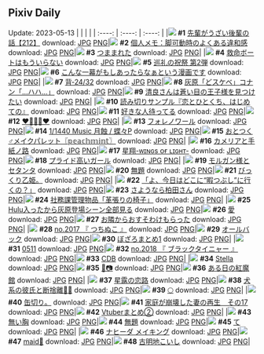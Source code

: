 ## Pixiv Daily
Update: 2023-05-13
|      |      |      |
| :----: | :----: | :----: |
|![](https://pixiv.microyu.workers.dev/c/240x480/img-master/img/2023/05/12/19/00/24/108059594_p0_master1200.jpg) **#1** [先輩がうざい後輩の話【212】](https://www.pixiv.net/artworks/108059594) download: [JPG](https://pixiv.microyu.workers.dev/img-original/img/2023/05/12/19/00/24/108059594_p0.jpg) [PNG](https://pixiv.microyu.workers.dev/img-original/img/2023/05/12/19/00/24/108059594_p0.png)|![](https://pixiv.microyu.workers.dev/c/240x480/img-master/img/2023/05/11/07/00/10/108021552_p0_master1200.jpg) **#2** [個人メモ：脚可動時のよくある違和感](https://www.pixiv.net/artworks/108021552) download: [JPG](https://pixiv.microyu.workers.dev/img-original/img/2023/05/11/07/00/10/108021552_p0.jpg) [PNG](https://pixiv.microyu.workers.dev/img-original/img/2023/05/11/07/00/10/108021552_p0.png)|![](https://pixiv.microyu.workers.dev/c/240x480/img-master/img/2023/05/11/00/49/21/108016363_p0_master1200.jpg) **#3** [つままれた](https://www.pixiv.net/artworks/108016363) download: [JPG](https://pixiv.microyu.workers.dev/img-original/img/2023/05/11/00/49/21/108016363_p0.jpg) [PNG](https://pixiv.microyu.workers.dev/img-original/img/2023/05/11/00/49/21/108016363_p0.png)|
|![](https://pixiv.microyu.workers.dev/c/240x480/img-master/img/2023/05/12/07/30/03/108049103_p0_master1200.jpg) **#4** [救命ボートはもういらない](https://www.pixiv.net/artworks/108049103) download: [JPG](https://pixiv.microyu.workers.dev/img-original/img/2023/05/12/07/30/03/108049103_p0.jpg) [PNG](https://pixiv.microyu.workers.dev/img-original/img/2023/05/12/07/30/03/108049103_p0.png)|![](https://pixiv.microyu.workers.dev/c/240x480/img-master/img/2023/05/11/21/21/45/108036743_p0_master1200.jpg) **#5** [巡礼の祝祭 第2弾](https://www.pixiv.net/artworks/108036743) download: [JPG](https://pixiv.microyu.workers.dev/img-original/img/2023/05/11/21/21/45/108036743_p0.jpg) [PNG](https://pixiv.microyu.workers.dev/img-original/img/2023/05/11/21/21/45/108036743_p0.png)|![](https://pixiv.microyu.workers.dev/c/240x480/img-master/img/2023/05/11/02/01/50/108014498_p0_master1200.jpg) **#6** [こんな一幕がもしあったらなぁという漫画です](https://www.pixiv.net/artworks/108014498) download: [JPG](https://pixiv.microyu.workers.dev/img-original/img/2023/05/11/02/01/50/108014498_p0.jpg) [PNG](https://pixiv.microyu.workers.dev/img-original/img/2023/05/11/02/01/50/108014498_p0.png)|
|![](https://pixiv.microyu.workers.dev/c/240x480/img-master/img/2023/05/12/00/03/06/108042428_p0_master1200.jpg) **#7** [背‐24/32](https://www.pixiv.net/artworks/108042428) download: [JPG](https://pixiv.microyu.workers.dev/img-original/img/2023/05/12/00/03/06/108042428_p0.jpg) [PNG](https://pixiv.microyu.workers.dev/img-original/img/2023/05/12/00/03/06/108042428_p0.png)|![](https://pixiv.microyu.workers.dev/c/240x480/img-master/img/2023/05/11/12/33/06/108026010_p0_master1200.jpg) **#8** [灰原「どスケベ」コナン「…ハハ…」](https://www.pixiv.net/artworks/108026010) download: [JPG](https://pixiv.microyu.workers.dev/img-original/img/2023/05/11/12/33/06/108026010_p0.jpg) [PNG](https://pixiv.microyu.workers.dev/img-original/img/2023/05/11/12/33/06/108026010_p0.png)|![](https://pixiv.microyu.workers.dev/c/240x480/img-master/img/2023/05/12/12/00/45/108052442_p0_master1200.jpg) **#9** [清良さんは蒼い目の王子様を見つけたい](https://www.pixiv.net/artworks/108052442) download: [JPG](https://pixiv.microyu.workers.dev/img-original/img/2023/05/12/12/00/45/108052442_p0.jpg) [PNG](https://pixiv.microyu.workers.dev/img-original/img/2023/05/12/12/00/45/108052442_p0.png)|
|![](https://pixiv.microyu.workers.dev/c/240x480/img-master/img/2023/05/12/14/32/06/108054729_p0_master1200.jpg) **#10** [読み切りサンプル『恋とひとくち、はじめての』](https://www.pixiv.net/artworks/108054729) download: [JPG](https://pixiv.microyu.workers.dev/img-original/img/2023/05/12/14/32/06/108054729_p0.jpg) [PNG](https://pixiv.microyu.workers.dev/img-original/img/2023/05/12/14/32/06/108054729_p0.png)|![](https://pixiv.microyu.workers.dev/c/240x480/img-master/img/2023/05/11/00/01/22/108014581_p0_master1200.jpg) **#11** [好きな人待ってる](https://www.pixiv.net/artworks/108014581) download: [JPG](https://pixiv.microyu.workers.dev/img-original/img/2023/05/11/00/01/22/108014581_p0.jpg) [PNG](https://pixiv.microyu.workers.dev/img-original/img/2023/05/11/00/01/22/108014581_p0.png)|![](https://pixiv.microyu.workers.dev/c/240x480/img-master/img/2023/05/12/21/34/27/108064065_p0_master1200.jpg) **#12** [♥🎀🥺🎀♥](https://www.pixiv.net/artworks/108064065) download: [JPG](https://pixiv.microyu.workers.dev/img-original/img/2023/05/12/21/34/27/108064065_p0.jpg) [PNG](https://pixiv.microyu.workers.dev/img-original/img/2023/05/12/21/34/27/108064065_p0.png)|
|![](https://pixiv.microyu.workers.dev/c/240x480/img-master/img/2023/05/12/20/30/01/108061975_p0_master1200.jpg) **#13** [フォレノワール](https://www.pixiv.net/artworks/108061975) download: [JPG](https://pixiv.microyu.workers.dev/img-original/img/2023/05/12/20/30/01/108061975_p0.jpg) [PNG](https://pixiv.microyu.workers.dev/img-original/img/2023/05/12/20/30/01/108061975_p0.png)|![](https://pixiv.microyu.workers.dev/c/240x480/img-master/img/2023/05/11/21/18/00/108036620_p0_master1200.jpg) **#14** [1/1440 Music 月蝕 / 蝶々P](https://www.pixiv.net/artworks/108036620) download: [JPG](https://pixiv.microyu.workers.dev/img-original/img/2023/05/11/21/18/00/108036620_p0.jpg) [PNG](https://pixiv.microyu.workers.dev/img-original/img/2023/05/11/21/18/00/108036620_p0.png)|![](https://pixiv.microyu.workers.dev/c/240x480/img-master/img/2023/05/12/12/00/02/108052343_p0_master1200.jpg) **#15** [おとつく♂メイクパレット〖𝕡𝕖𝕒𝕔𝕙𝕞𝕚𝕟𝕥〗](https://www.pixiv.net/artworks/108052343) download: [JPG](https://pixiv.microyu.workers.dev/img-original/img/2023/05/12/12/00/02/108052343_p0.jpg) [PNG](https://pixiv.microyu.workers.dev/img-original/img/2023/05/12/12/00/02/108052343_p0.png)|
|![](https://pixiv.microyu.workers.dev/c/240x480/img-master/img/2023/05/12/00/56/25/108044071_p0_master1200.jpg) **#16** [カメリアと手紙ノ路](https://www.pixiv.net/artworks/108044071) download: [JPG](https://pixiv.microyu.workers.dev/img-original/img/2023/05/12/00/56/25/108044071_p0.jpg) [PNG](https://pixiv.microyu.workers.dev/img-original/img/2023/05/12/00/56/25/108044071_p0.png)|![](https://pixiv.microyu.workers.dev/c/240x480/img-master/img/2023/05/12/21/20/24/108063591_p0_master1200.jpg) **#17** [星翔-ᴡɪɴɢs ᴏғ ʟɪɢʜᴛ-](https://www.pixiv.net/artworks/108063591) download: [JPG](https://pixiv.microyu.workers.dev/img-original/img/2023/05/12/21/20/24/108063591_p0.jpg) [PNG](https://pixiv.microyu.workers.dev/img-original/img/2023/05/12/21/20/24/108063591_p0.png)|![](https://pixiv.microyu.workers.dev/c/240x480/img-master/img/2023/05/11/19/44/17/108033822_p0_master1200.jpg) **#18** [プライド高いガール](https://www.pixiv.net/artworks/108033822) download: [JPG](https://pixiv.microyu.workers.dev/img-original/img/2023/05/11/19/44/17/108033822_p0.jpg) [PNG](https://pixiv.microyu.workers.dev/img-original/img/2023/05/11/19/44/17/108033822_p0.png)|
|![](https://pixiv.microyu.workers.dev/c/240x480/img-master/img/2023/05/11/19/13/30/108033069_p0_master1200.jpg) **#19** [モルガン様とセタンタ](https://www.pixiv.net/artworks/108033069) download: [JPG](https://pixiv.microyu.workers.dev/img-original/img/2023/05/11/19/13/30/108033069_p0.jpg) [PNG](https://pixiv.microyu.workers.dev/img-original/img/2023/05/11/19/13/30/108033069_p0.png)|![](https://pixiv.microyu.workers.dev/c/240x480/img-master/img/2023/05/11/22/53/08/108039823_p0_master1200.jpg) **#20** [無題](https://www.pixiv.net/artworks/108039823) download: [JPG](https://pixiv.microyu.workers.dev/img-original/img/2023/05/11/22/53/08/108039823_p0.jpg) [PNG](https://pixiv.microyu.workers.dev/img-original/img/2023/05/11/22/53/08/108039823_p0.png)|![](https://pixiv.microyu.workers.dev/c/240x480/img-master/img/2023/05/12/12/35/17/108053038_p0_master1200.jpg) **#21** [びっくり乙姫。](https://www.pixiv.net/artworks/108053038) download: [JPG](https://pixiv.microyu.workers.dev/img-original/img/2023/05/12/12/35/17/108053038_p0.jpg) [PNG](https://pixiv.microyu.workers.dev/img-original/img/2023/05/12/12/35/17/108053038_p0.png)|
|![](https://pixiv.microyu.workers.dev/c/240x480/img-master/img/2023/05/11/00/07/50/108014927_p0_master1200.jpg) **#22** [「よ、今日はどこに“暇つぶし”に行くの？」](https://www.pixiv.net/artworks/108014927) download: [JPG](https://pixiv.microyu.workers.dev/img-original/img/2023/05/11/00/07/50/108014927_p0.jpg) [PNG](https://pixiv.microyu.workers.dev/img-original/img/2023/05/11/00/07/50/108014927_p0.png)|![](https://pixiv.microyu.workers.dev/c/240x480/img-master/img/2023/05/12/19/45/48/108060766_p0_master1200.jpg) **#23** [さようなら柏田さん](https://www.pixiv.net/artworks/108060766) download: [JPG](https://pixiv.microyu.workers.dev/img-original/img/2023/05/12/19/45/48/108060766_p0.jpg) [PNG](https://pixiv.microyu.workers.dev/img-original/img/2023/05/12/19/45/48/108060766_p0.png)|![](https://pixiv.microyu.workers.dev/c/240x480/img-master/img/2023/05/12/07/15/26/108048948_p0_master1200.jpg) **#24** [社務課管理物品「革張りの椅子」](https://www.pixiv.net/artworks/108048948) download: [JPG](https://pixiv.microyu.workers.dev/img-original/img/2023/05/12/07/15/26/108048948_p0.jpg) [PNG](https://pixiv.microyu.workers.dev/img-original/img/2023/05/12/07/15/26/108048948_p0.png)|
|![](https://pixiv.microyu.workers.dev/c/240x480/img-master/img/2023/05/12/14/37/51/108054806_p0_master1200.jpg) **#25** [Hulu入ったから灰原登場シーン全部見る](https://www.pixiv.net/artworks/108054806) download: [JPG](https://pixiv.microyu.workers.dev/img-original/img/2023/05/12/14/37/51/108054806_p0.jpg) [PNG](https://pixiv.microyu.workers.dev/img-original/img/2023/05/12/14/37/51/108054806_p0.png)|![](https://pixiv.microyu.workers.dev/c/240x480/img-master/img/2023/05/11/00/00/05/108014391_p0_master1200.jpg) **#26** [愛](https://www.pixiv.net/artworks/108014391) download: [JPG](https://pixiv.microyu.workers.dev/img-original/img/2023/05/11/00/00/05/108014391_p0.jpg) [PNG](https://pixiv.microyu.workers.dev/img-original/img/2023/05/11/00/00/05/108014391_p0.png)|![](https://pixiv.microyu.workers.dev/c/240x480/img-master/img/2023/05/11/00/01/45/108014629_p0_master1200.jpg) **#27** [お隣からおすそわけもらった](https://www.pixiv.net/artworks/108014629) download: [JPG](https://pixiv.microyu.workers.dev/img-original/img/2023/05/11/00/01/45/108014629_p0.jpg) [PNG](https://pixiv.microyu.workers.dev/img-original/img/2023/05/11/00/01/45/108014629_p0.png)|
|![](https://pixiv.microyu.workers.dev/c/240x480/img-master/img/2023/05/11/08/01/48/108022357_p0_master1200.jpg) **#28** [no.2017 『 つちぬこ 』](https://www.pixiv.net/artworks/108022357) download: [JPG](https://pixiv.microyu.workers.dev/img-original/img/2023/05/11/08/01/48/108022357_p0.jpg) [PNG](https://pixiv.microyu.workers.dev/img-original/img/2023/05/11/08/01/48/108022357_p0.png)|![](https://pixiv.microyu.workers.dev/c/240x480/img-master/img/2023/05/11/14/06/24/108027444_p0_master1200.jpg) **#29** [オールバック](https://www.pixiv.net/artworks/108027444) download: [JPG](https://pixiv.microyu.workers.dev/img-original/img/2023/05/11/14/06/24/108027444_p0.jpg) [PNG](https://pixiv.microyu.workers.dev/img-original/img/2023/05/11/14/06/24/108027444_p0.png)|![](https://pixiv.microyu.workers.dev/c/240x480/img-master/img/2023/05/11/18/04/23/108031348_p0_master1200.jpg) **#30** [ぼざろまとめ1](https://www.pixiv.net/artworks/108031348) download: [JPG](https://pixiv.microyu.workers.dev/img-original/img/2023/05/11/18/04/23/108031348_p0.jpg) [PNG](https://pixiv.microyu.workers.dev/img-original/img/2023/05/11/18/04/23/108031348_p0.png)|
|![](https://pixiv.microyu.workers.dev/c/240x480/img-master/img/2023/05/11/09/41/37/108023507_p0_master1200.jpg) **#31** [0511](https://www.pixiv.net/artworks/108023507) download: [JPG](https://pixiv.microyu.workers.dev/img-original/img/2023/05/11/09/41/37/108023507_p0.jpg) [PNG](https://pixiv.microyu.workers.dev/img-original/img/2023/05/11/09/41/37/108023507_p0.png)|![](https://pixiv.microyu.workers.dev/c/240x480/img-master/img/2023/05/12/12/26/29/108052883_p0_master1200.jpg) **#32** [no.2018 『 ブラックタイニャー 』](https://www.pixiv.net/artworks/108052883) download: [JPG](https://pixiv.microyu.workers.dev/img-original/img/2023/05/12/12/26/29/108052883_p0.jpg) [PNG](https://pixiv.microyu.workers.dev/img-original/img/2023/05/12/12/26/29/108052883_p0.png)|![](https://pixiv.microyu.workers.dev/c/240x480/img-master/img/2023/05/12/11/23/37/108051881_p0_master1200.jpg) **#33** [CDB](https://www.pixiv.net/artworks/108051881) download: [JPG](https://pixiv.microyu.workers.dev/img-original/img/2023/05/12/11/23/37/108051881_p0.jpg) [PNG](https://pixiv.microyu.workers.dev/img-original/img/2023/05/12/11/23/37/108051881_p0.png)|
|![](https://pixiv.microyu.workers.dev/c/240x480/img-master/img/2023/05/12/01/30/50/108044918_p0_master1200.jpg) **#34** [Stella](https://www.pixiv.net/artworks/108044918) download: [JPG](https://pixiv.microyu.workers.dev/img-original/img/2023/05/12/01/30/50/108044918_p0.jpg) [PNG](https://pixiv.microyu.workers.dev/img-original/img/2023/05/12/01/30/50/108044918_p0.png)|![](https://pixiv.microyu.workers.dev/c/240x480/img-master/img/2023/05/12/22/40/30/108066229_p0_master1200.jpg) **#35** [🍁📷](https://www.pixiv.net/artworks/108066229) download: [JPG](https://pixiv.microyu.workers.dev/img-original/img/2023/05/12/22/40/30/108066229_p0.jpg) [PNG](https://pixiv.microyu.workers.dev/img-original/img/2023/05/12/22/40/30/108066229_p0.png)|![](https://pixiv.microyu.workers.dev/c/240x480/img-master/img/2023/05/12/00/02/46/108042400_p0_master1200.jpg) **#36** [ある日の紅魔館](https://www.pixiv.net/artworks/108042400) download: [JPG](https://pixiv.microyu.workers.dev/img-original/img/2023/05/12/00/02/46/108042400_p0.jpg) [PNG](https://pixiv.microyu.workers.dev/img-original/img/2023/05/12/00/02/46/108042400_p0.png)|
|![](https://pixiv.microyu.workers.dev/c/240x480/img-master/img/2023/05/12/21/48/39/108032115_p0_master1200.jpg) **#37** [星露の恋路](https://www.pixiv.net/artworks/108032115) download: [JPG](https://pixiv.microyu.workers.dev/img-original/img/2023/05/12/21/48/39/108032115_p0.jpg) [PNG](https://pixiv.microyu.workers.dev/img-original/img/2023/05/12/21/48/39/108032115_p0.png)|![](https://pixiv.microyu.workers.dev/c/240x480/img-master/img/2023/05/11/21/22/50/108036768_p0_master1200.jpg) **#38** [犬系の彼氏と断捨離🐶🧹](https://www.pixiv.net/artworks/108036768) download: [JPG](https://pixiv.microyu.workers.dev/img-original/img/2023/05/11/21/22/50/108036768_p0.jpg) [PNG](https://pixiv.microyu.workers.dev/img-original/img/2023/05/11/21/22/50/108036768_p0.png)|![](https://pixiv.microyu.workers.dev/c/240x480/img-master/img/2023/05/11/20/08/05/108034543_p0_master1200.jpg) **#39** [🌕](https://www.pixiv.net/artworks/108034543) download: [JPG](https://pixiv.microyu.workers.dev/img-original/img/2023/05/11/20/08/05/108034543_p0.jpg) [PNG](https://pixiv.microyu.workers.dev/img-original/img/2023/05/11/20/08/05/108034543_p0.png)|
|![](https://pixiv.microyu.workers.dev/c/240x480/img-master/img/2023/05/12/19/19/10/108055955_p0_master1200.jpg) **#40** [缶切り。](https://www.pixiv.net/artworks/108055955) download: [JPG](https://pixiv.microyu.workers.dev/img-original/img/2023/05/12/19/19/10/108055955_p0.jpg) [PNG](https://pixiv.microyu.workers.dev/img-original/img/2023/05/12/19/19/10/108055955_p0.png)|![](https://pixiv.microyu.workers.dev/c/240x480/img-master/img/2023/05/12/11/47/21/108052192_p0_master1200.jpg) **#41** [家庭が崩壊した妻の再生　その17](https://www.pixiv.net/artworks/108052192) download: [JPG](https://pixiv.microyu.workers.dev/img-original/img/2023/05/12/11/47/21/108052192_p0.jpg) [PNG](https://pixiv.microyu.workers.dev/img-original/img/2023/05/12/11/47/21/108052192_p0.png)|![](https://pixiv.microyu.workers.dev/c/240x480/img-master/img/2023/05/12/19/41/09/108060653_p0_master1200.jpg) **#42** [Vtuberまとめ②](https://www.pixiv.net/artworks/108060653) download: [JPG](https://pixiv.microyu.workers.dev/img-original/img/2023/05/12/19/41/09/108060653_p0.jpg) [PNG](https://pixiv.microyu.workers.dev/img-original/img/2023/05/12/19/41/09/108060653_p0.png)|
|![](https://pixiv.microyu.workers.dev/c/240x480/img-master/img/2023/05/12/00/06/55/108042626_p0_master1200.jpg) **#43** [無い胸](https://www.pixiv.net/artworks/108042626) download: [JPG](https://pixiv.microyu.workers.dev/img-original/img/2023/05/12/00/06/55/108042626_p0.jpg) [PNG](https://pixiv.microyu.workers.dev/img-original/img/2023/05/12/00/06/55/108042626_p0.png)|![](https://pixiv.microyu.workers.dev/c/240x480/img-master/img/2023/05/11/13/35/13/108026958_p0_master1200.jpg) **#44** [無題](https://www.pixiv.net/artworks/108026958) download: [JPG](https://pixiv.microyu.workers.dev/img-original/img/2023/05/11/13/35/13/108026958_p0.jpg) [PNG](https://pixiv.microyu.workers.dev/img-original/img/2023/05/11/13/35/13/108026958_p0.png)|![](https://pixiv.microyu.workers.dev/c/240x480/img-master/img/2023/05/11/04/30/01/108019937_p0_master1200.jpg) **#45** [て](https://www.pixiv.net/artworks/108019937) download: [JPG](https://pixiv.microyu.workers.dev/img-original/img/2023/05/11/04/30/01/108019937_p0.jpg) [PNG](https://pixiv.microyu.workers.dev/img-original/img/2023/05/11/04/30/01/108019937_p0.png)|
|![](https://pixiv.microyu.workers.dev/c/240x480/img-master/img/2023/05/12/21/17/43/108063499_p0_master1200.jpg) **#46** [ナヒーダ メイキング](https://www.pixiv.net/artworks/108063499) download: [JPG](https://pixiv.microyu.workers.dev/img-original/img/2023/05/12/21/17/43/108063499_p0.jpg) [PNG](https://pixiv.microyu.workers.dev/img-original/img/2023/05/12/21/17/43/108063499_p0.png)|![](https://pixiv.microyu.workers.dev/c/240x480/img-master/img/2023/05/11/17/04/13/108030088_p0_master1200.jpg) **#47** [maid🖤](https://www.pixiv.net/artworks/108030088) download: [JPG](https://pixiv.microyu.workers.dev/img-original/img/2023/05/11/17/04/13/108030088_p0.jpg) [PNG](https://pixiv.microyu.workers.dev/img-original/img/2023/05/11/17/04/13/108030088_p0.png)|![](https://pixiv.microyu.workers.dev/c/240x480/img-master/img/2023/05/11/00/33/02/108015877_p0_master1200.jpg) **#48** [古明地こいし](https://www.pixiv.net/artworks/108015877) download: [JPG](https://pixiv.microyu.workers.dev/img-original/img/2023/05/11/00/33/02/108015877_p0.jpg) [PNG](https://pixiv.microyu.workers.dev/img-original/img/2023/05/11/00/33/02/108015877_p0.png)|
